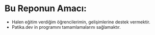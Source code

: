 # Bu Reponun Amacı:

* Halen eğitim verdiğim öğrencilerimin, gelişimlerine destek vermektir.
* Patika.dev in programını tamamlamalarını sağlamaktır. 